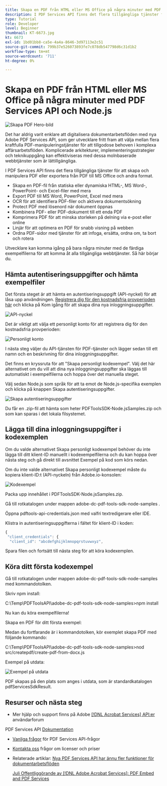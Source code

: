 ```yaml
---
title: Skapa en PDF från HTML eller MS Office på några minuter med PDF Services API och Node.js
description: I PDF Services API finns det flera tillgängliga tjänster för att skapa och manipulera PDF eller exportera från PDF till MS Office och andra format
type: Tutorial
role: Developer
level: Beginner
thumbnail: KT-6673.jpg
kt: 6673
exl-id: 1bd01bb8-ca5e-4a4a-8646-3d97113e2c51
source-git-commit: 799b37e526073893fe7c078db547798d6c31d1b2
workflow-type: tm+mt
source-wordcount: '711'
ht-degree: 0%

---
```


# Skapa en PDF från HTML eller MS Office på några minuter med PDF Services API och Node.js

![Skapa PDF Hero-bild](assets/createpdffromhtml_hero.jpg)

Det har aldrig varit enklare att digitalisera dokumentarbetsflöden med nya Adobe PDF Services API, som ger utvecklare fritt fram att välja mellan flera kraftfulla PDF-manipuleringstjänster för att tillgodose behoven i komplexa affärsarbetsflöden. Komplicerade arkitekturer, implementeringsstrategier och teknikuppgång kan effektiviseras med dessa molnbaserade webbtjänster som är lättillgängliga.

I PDF Services API finns det flera tillgängliga tjänster för att skapa och manipulera PDF eller exportera från PDF till MS Office och andra format.

* Skapa en PDF-fil från statiska eller dynamiska HTML-, MS Word-, PowerPoint- och Excel-filer med mera
* Export PDF till MS Word, PowerPoint, Excel med mera
* OCR för att identifiera PDF-filer och aktivera dokumentsökning
* Protect PDF med lösenord när dokument öppnas
* Kombinera PDF- eller PDF-dokument till ett enda PDF
* Komprimera PDF för att minska storleken på delning via e-post eller online
* Linjär för att optimera en PDF för snabb visning på webben
* Ordna PDF-sidor med tjänster för att infoga, ersätta, ordna om, ta bort och rotera

Utvecklare kan komma igång på bara några minuter med de färdiga exempelfilerna för att komma åt alla tillgängliga webbtjänster. Så här börjar du.

## Hämta autentiseringsuppgifter och hämta exempelfiler

Det första steget är att hämta en autentiseringsuppgift (API-nyckel) för att låsa upp användningen. [Registrera dig för den kostnadsfria provperioden här](https://www.adobe.com/go/dcsdks_credentials) och klicka på Kom igång för att skapa dina nya inloggningsuppgifter.

![API-nyckel](assets/apikey.png)

Det är viktigt att välja ett personligt konto för att registrera dig för den kostnadsfria provperioden:

![Personligt konto](assets/personalaccount.png)

I nästa steg väljer du API-tjänsten för PDF-tjänster och lägger sedan till ett namn och en beskrivning för dina inloggningsuppgifter.

Det finns en kryssruta för att &quot;Skapa personligt kodexempel&quot;. Välj det här alternativet om du vill att dina nya inloggningsuppgifter ska läggas till automatiskt i exempelfilerna och hoppa över det manuella steget.

Välj sedan Node.js som språk för att ta emot de Node.js-specifika exemplen och klicka på knappen Skapa autentiseringsuppgifter.

![Skapa autentiseringsuppgifter](assets/createcredentials.png)

Du får en .zip-fil att hämta som heter PDFToolsSDK-Node.jsSamples.zip och som kan sparas i det lokala filsystemet.

## Lägga till dina inloggningsuppgifter i kodexemplen

Om du valde alternativet Skapa personligt kodexempel behöver du inte lägga till ditt klient-ID manuellt i kodexempelfilerna och du kan hoppa över nästa steg och gå direkt till avsnittet Exempel på kod som körs nedan.

Om du inte valde alternativet Skapa personligt kodexempel måste du kopiera klient-ID:t (API-nyckeln) från Adobe.io-konsolen:

![Kodexempel](assets/codesample.png)

Packa upp innehållet i PDFToolsSDK-Node.jsSamples.zip.

Gå till rotkatalogen under mappen adobe-dc-pdf-tools-sdk-node-samples .

Öppna pdftools-api-credentials.json med valfri textredigerare eller IDE.

Klistra in autentiseringsuppgifterna i fältet för klient-ID i koden:

```javascript
{
 "client_credentials": {
  "client_id": "abcdefghijklmnopqrstuvwxyz",
```

Spara filen och fortsätt till nästa steg för att köra kodexemplen.

## Köra ditt första kodexempel

Gå till rotkatalogen under mappen adobe-dc-pdf-tools-sdk-node-samples med kommandotolken.

Skriv npm install:

C:\Temp\PDFToolsAPI\adobe-dc-pdf-tools-sdk-node-samples>npm install

Nu kan du köra exempelfilerna!

Skapa en PDF för ditt första exempel:

Medan du fortfarande är i kommandotolken, kör exemplet skapa PDF med följande kommando:

C:\Temp\PDFToolsAPI\adobe-dc-pdf-tools-sdk-node-samples>nod src/createpdf/create-pdf-from-docx.js

Exempel på utdata:

![Exempel på utdata](assets/exampleoutput.png)

PDF skapas på den plats som anges i utdata, som är standardkatalogen pdfServicesSdkResult.

## Resurser och nästa steg

* Mer hjälp och support finns på Adobe [[!DNL Acrobat Services] API:er](https://community.adobe.com/t5/document-cloud-sdk/bd-p/Document-Cloud-SDK?page=1&amp;sort=latest_replies&amp;filter=all) användarforum

PDF Services API [Dokumentation](https://www.adobe.com/go/pdftoolsapi_doc)

* [Vanliga frågor](https://community.adobe.com/t5/document-cloud-sdk/faq-for-document-services-pdf-tools-api/m-p/10726197) för PDF Services API-frågor

* [Kontakta oss](https://www.adobe.com/go/pdftoolsapi_requestform) frågor om licenser och priser

* Relaterade artiklar:
   [Nya PDF Services API har ännu fler funktioner för dokumentarbetsflöden](https://community.adobe.com/t5/document-services-apis/new-pdf-tools-api-brings-more-capabilities-for-document-services/m-p/11294170)

   [Juli Offentliggörande av [!DNL Adobe Acrobat Services]: PDF Embed and PDF Services](https://medium.com/adobetech/july-release-of-adobe-document-services-pdf-embed-and-pdf-tools-17211bf7776d)
